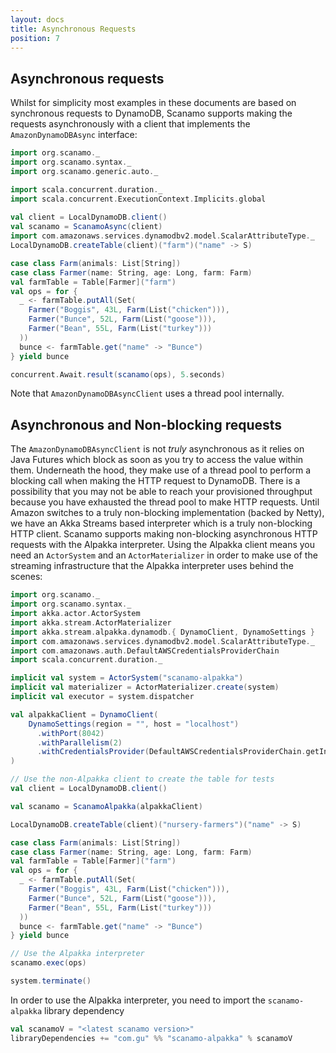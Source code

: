 ```yaml
---
layout: docs
title: Asynchronous Requests
position: 7
---
```


## Asynchronous requests
 
Whilst for simplicity most examples in these documents are based on synchronous
requests to DynamoDB, Scanamo supports making the requests asynchronously with
a client that implements the `AmazonDynamoDBAsync` interface:

```scala mdoc:silent
import org.scanamo._
import org.scanamo.syntax._
import org.scanamo.generic.auto._

import scala.concurrent.duration._
import scala.concurrent.ExecutionContext.Implicits.global
 
val client = LocalDynamoDB.client()
val scanamo = ScanamoAsync(client)
import com.amazonaws.services.dynamodbv2.model.ScalarAttributeType._
LocalDynamoDB.createTable(client)("farm")("name" -> S)

case class Farm(animals: List[String])
case class Farmer(name: String, age: Long, farm: Farm)
val farmTable = Table[Farmer]("farm")
val ops = for {
  _ <- farmTable.putAll(Set(
    Farmer("Boggis", 43L, Farm(List("chicken"))),
    Farmer("Bunce", 52L, Farm(List("goose"))),
    Farmer("Bean", 55L, Farm(List("turkey")))
  ))
  bunce <- farmTable.get("name" -> "Bunce")
} yield bunce
```
```scala mdoc
concurrent.Await.result(scanamo(ops), 5.seconds)
```

Note that `AmazonDynamoDBAsyncClient` uses a thread pool internally.

## Asynchronous and Non-blocking requests
The `AmazonDynamoDBAsyncClient` is not *truly* asynchronous as it relies on 
Java Futures which block as soon as you try to access the value within them. 
Underneath the hood, they make use of a thread pool to perform a blocking call
when making the HTTP request to DynamoDB. There is a possibility that you may
not be able to reach your provisioned throughput because you have exhausted 
the thread pool to make HTTP requests. Until Amazon switches to a truly 
non-blocking implementation (backed by Netty), we have an Akka Streams based
interpreter which is a truly non-blocking HTTP client. Scanamo supports 
making non-blocking asynchronous HTTP requests with the Alpakka interpreter. 
Using the Alpakka client means you need an `ActorSystem` and an 
`ActorMaterializer` in order to make use of the streaming infrastructure
that the Alpakka interpreter uses behind the scenes:

```scala mdoc:silent
import org.scanamo._
import org.scanamo.syntax._
import akka.actor.ActorSystem
import akka.stream.ActorMaterializer
import akka.stream.alpakka.dynamodb.{ DynamoClient, DynamoSettings }
import com.amazonaws.services.dynamodbv2.model.ScalarAttributeType._
import com.amazonaws.auth.DefaultAWSCredentialsProviderChain
import scala.concurrent.duration._

implicit val system = ActorSystem("scanamo-alpakka")
implicit val materializer = ActorMaterializer.create(system)
implicit val executor = system.dispatcher

val alpakkaClient = DynamoClient(
    DynamoSettings(region = "", host = "localhost")
      .withPort(8042)
      .withParallelism(2)
      .withCredentialsProvider(DefaultAWSCredentialsProviderChain.getInstance)
)

// Use the non-Alpakka client to create the table for tests
val client = LocalDynamoDB.client()

val scanamo = ScanamoAlpakka(alpakkaClient)

LocalDynamoDB.createTable(client)("nursery-farmers")("name" -> S)

case class Farm(animals: List[String])
case class Farmer(name: String, age: Long, farm: Farm)
val farmTable = Table[Farmer]("farm")
val ops = for {
  _ <- farmTable.putAll(Set(
    Farmer("Boggis", 43L, Farm(List("chicken"))),
    Farmer("Bunce", 52L, Farm(List("goose"))),
    Farmer("Bean", 55L, Farm(List("turkey")))
  ))
  bunce <- farmTable.get("name" -> "Bunce")
} yield bunce

// Use the Alpakka interpreter
scanamo.exec(ops)

system.terminate()
```

In order to use the Alpakka interpreter, you need to import the `scanamo-alpakka` library dependency
```sbt
val scanamoV = "<latest scanamo version>"
libraryDependencies += "com.gu" %% "scanamo-alpakka" % scanamoV
```
